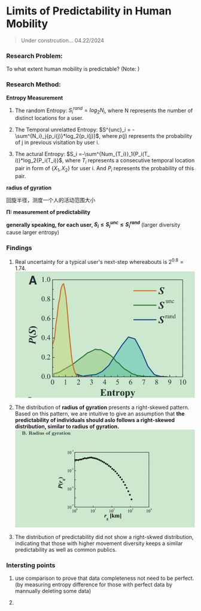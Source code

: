 # Limits of Predictability in Human Mobility

> Under constrcution... 04.22/2024

### Research Problem:

To what extent human mobility is predictable?
(Note: )

### Research Method:

**Entropy Measurement**

1. The random Entropy: $S^{rand}_{i} = log_2{N_i}$, where N represents the number of distinct locations for a user.

2. The Temporal unrelatted Entropy: $S^{unc}_i = -\sum^{N_i}_j{p_i(j)}*log_2{p_i(j)}$, where $p(j)$ represents the probability of j in previous visitation by user i.

3. The actural Entropy: $S_i =-\sum^{Num_{T_i}}_1{P_i(T_
i)}*log_2{P_i(T_i)}$, where $T_i$ represents a consecutive temporal location pair in form of {$X_1,X_2$} for user i. And $P_i$ represents the probability of this pair.

**radius of gyration**

回旋半径，测度一个人的活动范围大小

**Π: measurement of predictability**

**generally speaking, for each user, $S_i\leq S^{unc}_i\leq S^{rand}_{i}$** (larger diversity cause larger entropy)

### Findings

1. Real uncertainty for a typical user's next-step whereabouts is $2^{0.8} = 1.74$.
   ![alt text](dis_entropy.png)

2. The distribution of **radius of gyration** presents a right-skewed pattern. Based on this pattern, we are intuitive to give an assumption that **the predictability of individuals should aslo follows a right-skewed distribution, similar to radius of gyration.**
   ![distribution of gyration](dis_gyration.png)

3. The distribution of predictability did not show a right-skwed distribution, indicating that those with higher movement diversity keeps a similar predictability as well as common publics.

### Intersting points

1. use comparison to prove that data completeness not need to be perfect. (by measuring entropy difference for those with perfect data by mannually deleting some data)

2.
